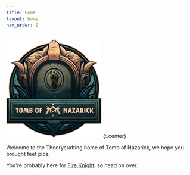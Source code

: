 ```yaml
---
title: Home
layout: home
nav_order: 0
---
```


![](images/site-logo.png)
{:.center}

Welcome to the Theorycrafting home of Tomb of Nazarick, we hope you brought feet pics.

You're probably here for [Fire Knight](pages/fire-knight), so head on over.
